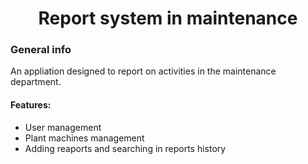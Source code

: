 <h1 align="center">Report system in maintenance</h1>

<h3 align="left">General info</h3>
An appliation designed to report on activities in the maintenance department.

<h4 align="left">Features:</h4>

- User management 
- Plant machines management
- Adding reaports and searching in reports history 

